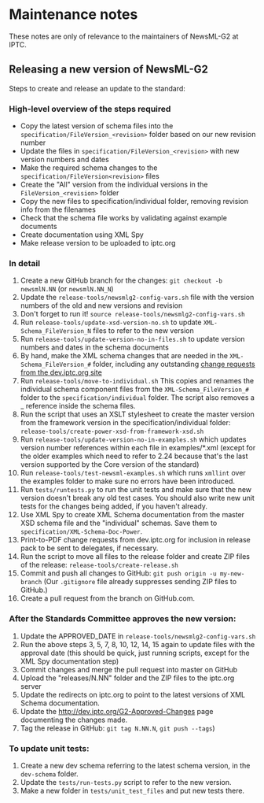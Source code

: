 # Maintenance notes

These notes are only of relevance to the maintainers of NewsML-G2 at IPTC.

## Releasing a new version of NewsML-G2

Steps to create and release an update to the standard:

### High-level overview of the steps required
- Copy the latest version of schema files into the
  `specification/FileVersion_<revision>` folder based on our new revision number
- Update the files in `specification/FileVersion_<revision>` with new version
  numbers and dates
- Make the required schema changes to the `specification/FileVersion<revision>`
  files
- Create the "All" version from the individual versions in the
  `FileVersion_<revision>` folder
- Copy the new files to specification/individual folder, removing revision info
  from the filenames
- Check that the schema file works by validating against example documents
- Create documentation using XML Spy
- Make release version to be uploaded to iptc.org

### In detail
1.  Create a new GitHub branch for the changes: `git checkout -b newsmlN.NN`
    (or `newsmlN.NN_N`)
2.  Update the `release-tools/newsmlg2-config-vars.sh` file with the version
    numbers of the old and new versions and revision
3.  Don't forget to run it! `source release-tools/newsmlg2-config-vars.sh`
4.  Run `release-tools/update-xsd-version-no.sh` to update
    `XML-Schema_FileVersion_N` files to refer to the new version
5.  Run `release-tools/update-version-no-in-files.sh` to update version
    numbers and dates in the schema documents
6.  By hand, make the XML schema changes that are needed in the
    `XML-Schema_FileVersion_#` folder, including any outstanding [change
    requests from the dev.iptc.org
    site](http://dev.iptc.org/G2-Change-Requests-HP)
7.  Run `release-tools/move-to-individual.sh`
    This copies and renames the individual schema component files from the
    `XML-Schema_FileVersion_#` folder to the `specification/individual` folder.
    The script also removes a _<revision> reference inside the schema files.
8.  Run the script that uses an XSLT stylesheet to create the master version
    from the framework version in the specification/individual folder:
    `release-tools/create-power-xsd-from-framework-xsd.sh`
9.  Run `release-tools/update-version-no-in-examples.sh` which updates version
    number references within each file in examples/*.xml (except for the older
    examples which need to refer to 2.24 because that's the last version
    supported by the Core version of the standard)
10. Run `release-tools/test-newsml-examples.sh` which runs `xmllint` over the
    examples folder to make sure no errors have been introduced.
11. Run `tests/runtests.py` to run the unit tests and make sure that the new
    version doesn't break any old test cases. You should also write new unit
    tests for the changes being added, if you haven't already.
12. Use XML Spy to create XML Schema documentation from the master XSD schema
    file and the "individual" schemas. Save them to
    `specification/XML-Schema-Doc-Power`.
13. Print-to-PDF change requests from dev.iptc.org for inclusion in release pack
    to be sent to delegates, if necessary.
14. Run the script to move all files to the release folder and create ZIP files
    of the release: `release-tools/create-release.sh`
15. Commit and push all changes to GitHub: `git push origin -u my-new-branch`
    (Our `.gitignore` file already suppresses sending ZIP files to GitHub.)
16. Create a pull request from the branch on GitHub.com.

### After the Standards Committee approves the new version:

1.  Update the APPROVED_DATE in `release-tools/newsmlg2-config-vars.sh`
2.  Run the above steps 3, 5, 7, 8, 10, 12, 14, 15 again to update files with
    the approval date (this should be quick, just running scripts, except for
    the XML Spy documentation step)
3.  Commit changes and merge the pull request into master on GitHub
4.  Upload the "releases/N.NN" folder and the ZIP files to the iptc.org server
5.  Update the redirects on iptc.org to point to the latest versions of XML
    Schema documentation.
6.  Update the http://dev.iptc.org/G2-Approved-Changes page documenting the
    changes made.
7.  Tag the release in GitHub: `git tag N.NN.N`, `git push --tags`)

### To update unit tests:

1.  Create a new dev schema referring to the latest schema version, in the
    `dev-schema` folder.
2.  Update the `tests/run-tests.py` script to refer to the new version.
3.  Make a new folder in `tests/unit_test_files` and put new tests there.

